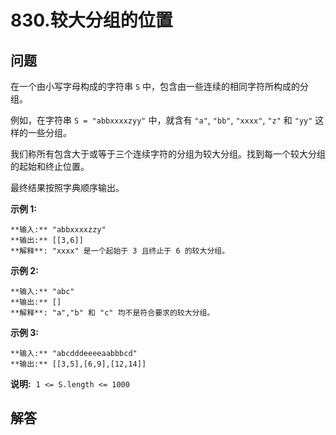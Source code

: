 # 830.较大分组的位置

## 问题

在一个由小写字母构成的字符串 `S` 中，包含由一些连续的相同字符所构成的分组。

例如，在字符串 `S = "abbxxxxzyy"` 中，就含有 `"a"`, `"bb"`, `"xxxx"`, `"z"` 和 `"yy"` 这样的一些分组。

我们称所有包含大于或等于三个连续字符的分组为较大分组。找到每一个较大分组的起始和终止位置。

最终结果按照字典顺序输出。

**示例 1:**

```
**输入:** "abbxxxxzzy"
**输出:** [[3,6]]
**解释**: "xxxx" 是一个起始于 3 且终止于 6 的较大分组。

```

**示例 2:**

```
**输入:** "abc"
**输出:** []
**解释**: "a","b" 和 "c" 均不是符合要求的较大分组。

```

**示例 3:**

```
**输入:** "abcdddeeeeaabbbcd"
**输出:** [[3,5],[6,9],[12,14]]
```

**说明:**  `1 <= S.length <= 1000`



## 解答


